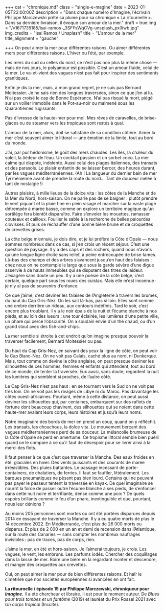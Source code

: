 +++
cat = "chronique.md"
class = "single-e-magine"
date = 2023-01-05T23:00:00Z
description = "Dans chaque numéro d'Imagine, l’écrivain Philippe Marczewski prête sa plume pour sa chronique « La ritournelle ». Dans sa dernière livraison, il évoque son amour de la mer."
draft = true
img = "/v1671735185/isai-ramos-_3SFFsWqCVg-unsplash_px0iwb.jpg"
img_credits = "Isai Ramos / Unsplash"
title = "L'amour de la mer"
title_alignment = "gauche"

+++
On peut aimer la mer pour différentes raisons. Ou aimer différentes mers pour différentes raisons. L’hiver ou l’été, par exemple.

Les mers du sud ou celles du nord, ce n’est pas non plus la même chose — mais de nos jours, le polyamour est possible. C’est un amour fluide, celui de la mer. Le va-et-vient des vagues n’est pas fait pour inspirer des sentiments granitiques.

Enfin je dis la mer, mais, à mon grand regret, je ne suis pas Bernard Moitessier. Je ne sais rien des longues traversées, sinon ce que j’en ai lu. N’ai pas croisé le cap de Bonne Espérance. N’ai pas risqué la mort, piégé sur un voilier immobile dans le Pot-au-noir ou malmené sous les Quarantièmes rugissants.

Pas d’ivresse de la haute-mer pour moi. Mes rêves de caravelles, de brise-glaces ou de steamer vers les tropiques sont restés à quai.

L’amour de la mer, alors, doit se satisfaire de sa condition côtière. Aimer la mer c’est souvent aimer le littoral — une émotion de la limite, tout au bord du monde.

J’ai, par pur hédonisme, le goût des mers chaudes. Les îles, la chaleur du soleil, la tiédeur de l’eau. Un cocktail passion et un sorbet coco. La mer calme qui clapote, indolente. Aussi celui des plages italiennes, des transats et des parasols. Le plaisir enfantin de se laisser bercer, des heures durant, par les vagues méditerranéennes. (Ah ! La langueur du dernier bain de mer Tyrrhénienne avant de prendre la route du nord… Tant de douceur mêlée à tant de nostalgie !)

Autres plaisirs, à mille lieues de la dolce vita : les côtes de la Manche et de la Mer du Nord, hors-saison. On ne parle pas de se baigner : plutôt prendre le vent piquant et la pluie fine en plein visage et marcher sur la vaste plage détrempée à marée basse, comme on explore un territoire magique qu’un sortilège fera bientôt disparaître. Faire s’envoler les mouettes, ramasser couteaux et cailloux. Fouiller le sable à la recherche de belles palourdes clovisses. Et puis se réchauffer d’une bonne bière brune et de croquettes de crevettes grises.

La côte belge m’ennuie, je dois dire, et je lui préfère la Côte d’Opale — nous sommes nombreux dans ce cas, si j’en crois un récent séjour. C’est une question de paysage. Il y a des caps et des rochers, quand nous n’avons qu’une longue ligne droite sans relief, à peine entrecoupée de brise-lames. Là-bas des champs et des arbres s’avancent jusqu’en haut des falaises ; chez nous on ne contemple le large que sous la garde sévère d’une digue asservie à de hauts immeubles qui se disputent des titres de laideur. J’exagère sans doute un peu. Il y a une poésie de la côte belge, c’est certain, quelque part sous les roues des cuistax. Mais elle m’est inconnue : je n’y ai pas de souvenirs d’enfance.

Ce que j’aime, c’est deviner les falaises de l’Angleterre à travers les brumes, du haut du Cap Gris-Nez. On les sait là-bas, pas si loin. Elles sont comme une ombre derrière un rideau, aux contours indéfinis. Tard le soir, c’est encore plus troublant. Il y a le noir épais de la nuit et l’écume blanche à nos pieds, et au loin des lueurs : une tour éclairée, les lumières d’une petite ville, un phare qui perce l’obscurité. On a soudain envie d’un thé chaud, ou d’un grand stout avec des fish-and-chips.

La mer semble si étroite à cet endroit qu’on imagine presque pouvoir la traverser facilement, Bernard Moitessier ou pas.

Du haut du Cap Gris-Nez, en suivant des yeux la ligne de côte, on peut voir le Cap Blanc-Nez. On ne voit pas Calais, caché plus au nord, ni Dunkerque. Mais, tout comme on devine la côte anglaise, on peut presque deviner les silhouettes de ces hommes, femmes et enfants qui attendent, tout au bord de ce monde, de tenter la traversée. Eux aussi, sans doute, regardent la nuit les lumières qui semblent si proches, de l’autre côté.

Le Cap Gris-Nez n’est pas haut : en se tournant vers le Sud on ne voit pas très loin. On ne voit pas les rivages de Libye ni du Maroc. Pas davantage les côtes ouest-africaines. Pourtant, même à cette distance, on peut aussi deviner les silhouettes qui, par centaines, embarquent sur des rafiots de fortune dont beaucoup chavirent, des silhouettes qui se noient dans cette haute-mer avalant leurs corps, leurs histoires et jusqu’à leurs noms.

Notre imaginaire des bords de mer en prend un coup, quand on y réfléchit. Les transats, les chouchous, la dolce vita. Le mouvement berçant des vagues méditerranéennes perd de sa douceur. La mélancolie brumeuse de la Côte d’Opale se perd en amertume. Ce tropisme littoral semble bien puéril quand on le compare à ce qu’il faut de désespoir pour se livrer ainsi à la merci des flots.

Il faut penser à ce que c’est que traverser la Manche. Des eaux froides en été, glaciales en hiver. Des vents puissants et des courants de marée irrésistibles. Des pluies battantes. Le passage incessant de porte-containers, de chalutiers, de ferries. Il faut se faufiler, littéralement. Les barques pneumatiques ne pèsent pas bien lourd. Certains qui ne peuvent pas payer le passeur tentent la traversée en kayak. De quel imaginaire se nourrit la force de passer outre l’écume blanche à ses pieds, de s’enfoncer dans cette nuit noire et terrifiante, dense comme une poix ? De quels espoirs brillants comme le feu d’un phare, inextinguible et que, pourtant, nous leur dénions ?

Au moins 205 personnes sont mortes ou ont été portées disparues depuis 2014 en essayant de traverser la Manche. Il y a eu quatre morts de plus le 14 décembre 2022. En Méditerranée, c’est plus de 26 000 morts ou disparus. Et plus de 2 000 en un an et demi de recension dans l’Atlantique, sur la route des Canaries — sans compter les nombreux naufrages invisibles : pas de traces, pas de corps, rien.

J’aime la mer, en été et hors-saison. Je l’aimerai toujours, je crois. Les vagues, le vent, les embruns. Les parfums iodés. Chercher des coquillages dans la laisse de mer. Boire une bière en la regardant monter et descendre, et manger des croquettes aux crevettes.

Oui, on peut aimer la mer pour de bien différentes raisons. Et haïr le cimetière que nos sociétés européennes si avancées en ont fait.

**La ritournelle / épisode 15 par Philippe Marczewski, chroniqueur pour _Imagine_.** Il a été chercheur et libraire. Il est pour le moment auteur. De _Blues pour trois tombes et un fantôme_ (2019) et lauréat du Prix Rossel 2021 avec _Un corps tropical_ (Inculte).
